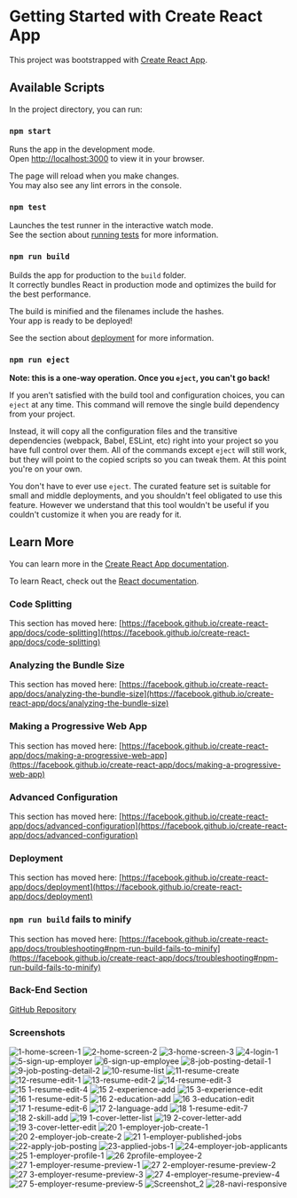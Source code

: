 # Getting Started with Create React App

This project was bootstrapped with [Create React App](https://github.com/facebook/create-react-app).

## Available Scripts

In the project directory, you can run:

### `npm start`

Runs the app in the development mode.\
Open [http://localhost:3000](http://localhost:3000) to view it in your browser.

The page will reload when you make changes.\
You may also see any lint errors in the console.

### `npm test`

Launches the test runner in the interactive watch mode.\
See the section about [running tests](https://facebook.github.io/create-react-app/docs/running-tests) for more information.

### `npm run build`

Builds the app for production to the `build` folder.\
It correctly bundles React in production mode and optimizes the build for the best performance.

The build is minified and the filenames include the hashes.\
Your app is ready to be deployed!

See the section about [deployment](https://facebook.github.io/create-react-app/docs/deployment) for more information.

### `npm run eject`

**Note: this is a one-way operation. Once you `eject`, you can't go back!**

If you aren't satisfied with the build tool and configuration choices, you can `eject` at any time. This command will remove the single build dependency from your project.

Instead, it will copy all the configuration files and the transitive dependencies (webpack, Babel, ESLint, etc) right into your project so you have full control over them. All of the commands except `eject` will still work, but they will point to the copied scripts so you can tweak them. At this point you're on your own.

You don't have to ever use `eject`. The curated feature set is suitable for small and middle deployments, and you shouldn't feel obligated to use this feature. However we understand that this tool wouldn't be useful if you couldn't customize it when you are ready for it.

## Learn More

You can learn more in the [Create React App documentation](https://facebook.github.io/create-react-app/docs/getting-started).

To learn React, check out the [React documentation](https://reactjs.org/).

### Code Splitting

This section has moved here: [https://facebook.github.io/create-react-app/docs/code-splitting](https://facebook.github.io/create-react-app/docs/code-splitting)

### Analyzing the Bundle Size

This section has moved here: [https://facebook.github.io/create-react-app/docs/analyzing-the-bundle-size](https://facebook.github.io/create-react-app/docs/analyzing-the-bundle-size)

### Making a Progressive Web App

This section has moved here: [https://facebook.github.io/create-react-app/docs/making-a-progressive-web-app](https://facebook.github.io/create-react-app/docs/making-a-progressive-web-app)

### Advanced Configuration

This section has moved here: [https://facebook.github.io/create-react-app/docs/advanced-configuration](https://facebook.github.io/create-react-app/docs/advanced-configuration)

### Deployment

This section has moved here: [https://facebook.github.io/create-react-app/docs/deployment](https://facebook.github.io/create-react-app/docs/deployment)

### `npm run build` fails to minify

This section has moved here: [https://facebook.github.io/create-react-app/docs/troubleshooting#npm-run-build-fails-to-minify](https://facebook.github.io/create-react-app/docs/troubleshooting#npm-run-build-fails-to-minify)

### Back-End Section
<a href="https://github.com/onurakkoyun/HrmsProject-Backend">GitHub Repository</a>

### Screenshots
![1-home-screen-1](https://github.com/onurakkoyun/HrmsProject-Frontend/assets/61190408/f6d4561e-9359-4b45-b8ce-9639c1bee24e)
![2-home-screen-2](https://github.com/onurakkoyun/HrmsProject-Frontend/assets/61190408/95f5ba5a-733a-446d-95ac-030418c0d2de)
![3-home-screen-3](https://github.com/onurakkoyun/HrmsProject-Frontend/assets/61190408/e9289800-19d8-40aa-a33d-11ce8560ff9d)
![4-login-1](https://github.com/onurakkoyun/HrmsProject-Frontend/assets/61190408/62e36d57-0236-430c-8a6a-5536b2bac9ff)
![5-sign-up-employer](https://github.com/onurakkoyun/HrmsProject-Frontend/assets/61190408/2eb59dba-5ed6-42f6-b2e5-e0b7455a198d)
![6-sign-up-employee](https://github.com/onurakkoyun/HrmsProject-Frontend/assets/61190408/22bf8943-ee86-4ee8-98d5-699f795a5c90)
![8-job-posting-detail-1](https://github.com/onurakkoyun/HrmsProject-Frontend/assets/61190408/f8037356-5741-4a10-94ad-0937f9e61c8b)
![9-job-posting-detail-2](https://github.com/onurakkoyun/HrmsProject-Frontend/assets/61190408/f7633f59-1cf0-4691-9644-4c4d3d7b0763)
![10-resume-list](https://github.com/onurakkoyun/HrmsProject-Frontend/assets/61190408/a6e03faf-e18d-4409-a4c5-17f2a8bc7e78)
![11-resume-create](https://github.com/onurakkoyun/HrmsProject-Frontend/assets/61190408/4bfe873a-c8a6-4cb4-9d45-a9bb4a701cc4)
![12-resume-edit-1](https://github.com/onurakkoyun/HrmsProject-Frontend/assets/61190408/2c2fc7e4-6e36-400f-8e3f-dc8bf2420247)
![13-resume-edit-2](https://github.com/onurakkoyun/HrmsProject-Frontend/assets/61190408/36c21194-04ac-491b-9540-ccc6b226401b)
![14-resume-edit-3](https://github.com/onurakkoyun/HrmsProject-Frontend/assets/61190408/8a17c6ac-1467-4d6d-b696-e5d9975815e3)
![15 1-resume-edit-4](https://github.com/onurakkoyun/HrmsProject-Frontend/assets/61190408/d1433e28-648a-4a60-b502-732d8b325ef6)
![15 2-experience-add](https://github.com/onurakkoyun/HrmsProject-Frontend/assets/61190408/b262c317-1c1d-4bc1-80bc-15564134b527)
![15 3-experience-edit](https://github.com/onurakkoyun/HrmsProject-Frontend/assets/61190408/edd43b8a-e5e7-4a9c-ad7f-ade99cd1558c)
![16 1-resume-edit-5](https://github.com/onurakkoyun/HrmsProject-Frontend/assets/61190408/827fc8cc-46c2-4858-a30a-b3a379f30cb2)
![16 2-education-add](https://github.com/onurakkoyun/HrmsProject-Frontend/assets/61190408/1d384b32-ab83-499e-978f-bdebbc5160ad)
![16 3-education-edit](https://github.com/onurakkoyun/HrmsProject-Frontend/assets/61190408/24a58b6f-e44c-4378-b07b-da30784d44df)
![17 1-resume-edit-6](https://github.com/onurakkoyun/HrmsProject-Frontend/assets/61190408/abc1923b-7b2a-4958-be07-17f6499d8870)
![17 2-language-add](https://github.com/onurakkoyun/HrmsProject-Frontend/assets/61190408/2a2604cf-d2f6-4a48-9783-8adad1b6dcf7)
![18 1-resume-edit-7](https://github.com/onurakkoyun/HrmsProject-Frontend/assets/61190408/c5f8f591-acb6-44b0-9bd1-fa5e872a7196)
![18 2-skill-add](https://github.com/onurakkoyun/HrmsProject-Frontend/assets/61190408/d0b2ad10-4f4a-4c91-9b91-b45ec5c06705)
![19 1-cover-letter-list](https://github.com/onurakkoyun/HrmsProject-Frontend/assets/61190408/a69d2b12-daaa-4715-a256-80f373d74fb9)
![19 2-cover-letter-add](https://github.com/onurakkoyun/HrmsProject-Frontend/assets/61190408/1da95b4a-c712-412c-bb24-f5d6f07765e4)
![19 3-cover-letter-edit](https://github.com/onurakkoyun/HrmsProject-Frontend/assets/61190408/0a889a48-017b-47b3-93d0-98a24007c5f9)
![20 1-employer-job-create-1](https://github.com/onurakkoyun/HrmsProject-Frontend/assets/61190408/2aa03c5d-3a2d-4d7e-ac98-8a976c4fe154)
![20 2-employer-job-create-2](https://github.com/onurakkoyun/HrmsProject-Frontend/assets/61190408/43b52ac1-7e70-4e49-8374-4e4e5b5a2142)
![21 1-employer-published-jobs](https://github.com/onurakkoyun/HrmsProject-Frontend/assets/61190408/8614ba62-4d9d-4106-b0f6-ed61fbbb2539)
![22-apply-job-posting](https://github.com/onurakkoyun/HrmsProject-Frontend/assets/61190408/aaa08435-348e-49ea-a1df-5e594876bbcf)
![23-applied-jobs-1](https://github.com/onurakkoyun/HrmsProject-Frontend/assets/61190408/6100daa8-5ff7-463d-8250-5e86d698601e)
![24-employer-job-applicants](https://github.com/onurakkoyun/HrmsProject-Frontend/assets/61190408/35a51e49-fd3b-43f6-b899-59e67c80379d)
![25 1-employer-profile-1](https://github.com/onurakkoyun/HrmsProject-Frontend/assets/61190408/fd361670-e19b-4ce4-955d-0250fbdce757)
![26 2profile-employee-2](https://github.com/onurakkoyun/HrmsProject-Frontend/assets/61190408/1151c316-21bc-4782-a5b9-d9d859e7088b)
![27 1-employer-resume-preview-1](https://github.com/onurakkoyun/HrmsProject-Frontend/assets/61190408/213b2fa2-e786-44f2-9382-6d24a8eb67dd)
![27 2-employer-resume-preview-2](https://github.com/onurakkoyun/HrmsProject-Frontend/assets/61190408/94bab08f-6cdc-4742-a19c-35cc90d40bd1)
![27 3-employer-resume-preview-3](https://github.com/onurakkoyun/HrmsProject-Frontend/assets/61190408/364a70e5-23e0-436c-b624-34e4d76d36d7)
![27 4-employer-resume-preview-4](https://github.com/onurakkoyun/HrmsProject-Frontend/assets/61190408/b0467ec2-eca0-43e2-bf0e-848015190d04)
![27 5-employer-resume-preview-5](https://github.com/onurakkoyun/HrmsProject-Frontend/assets/61190408/58b2421f-80f4-4014-9bfd-25d779b31a94)
![Screenshot_2](https://github.com/onurakkoyun/HrmsProject-Frontend/assets/61190408/086c7b78-760a-4a5e-b58c-2bc066456f82)
![28-navi-responsive](https://github.com/onurakkoyun/HrmsProject-Frontend/assets/61190408/259b8003-d404-4f26-b3ed-ff6ba12cd983)

